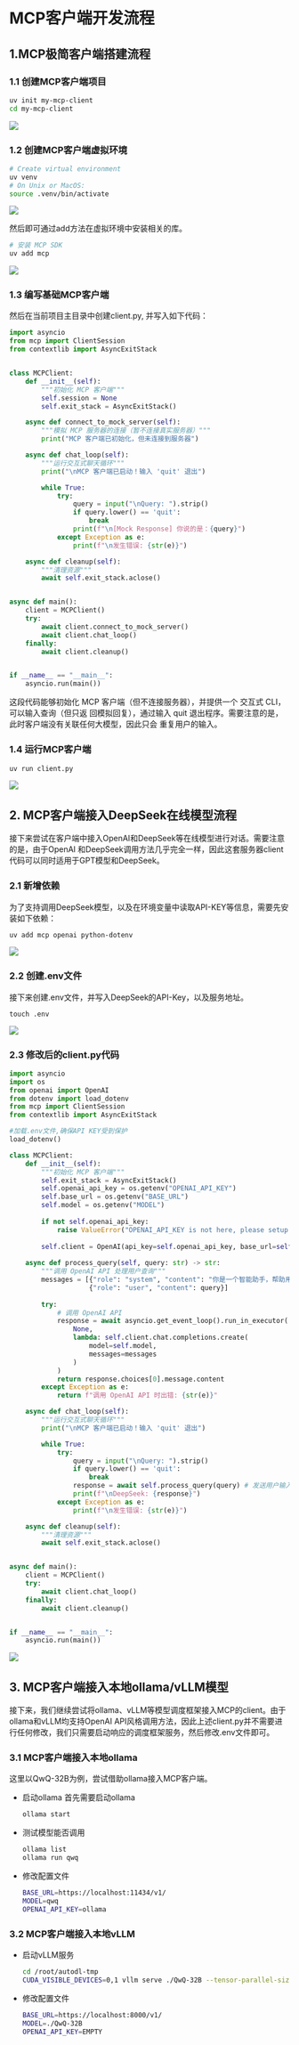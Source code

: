 # MCP客户端开发流程

## 1.MCP极简客户端搭建流程

### 1.1 创建MCP客户端项目

```bash
uv init my-mcp-client
cd my-mcp-client
```

![](images/2025-03-21_135310.png)

### 1.2 创建MCP客户端虚拟环境

```bash
# Create virtual environment
uv venv
# On Unix or MacOS:
source .venv/bin/activate
```

![](images/2025-03-21_135540.png)

然后即可通过add方法在虚拟环境中安装相关的库。

```bash
# 安装 MCP SDK
uv add mcp
```

![](images/2025-03-21_140108.png)

### 1.3 编写基础MCP客户端

然后在当前项目主目录中创建client.py, 并写入如下代码：

```python
import asyncio
from mcp import ClientSession
from contextlib import AsyncExitStack


class MCPClient:
    def __init__(self):
        """初始化 MCP 客户端"""
        self.session = None
        self.exit_stack = AsyncExitStack()

    async def connect_to_mock_server(self):
        """模拟 MCP 服务器的连接（暂不连接真实服务器）"""
        print("MCP 客户端已初始化，但未连接到服务器")

    async def chat_loop(self):
        """运行交互式聊天循环"""
        print("\nMCP 客户端已启动！输入 'quit' 退出")

        while True:
            try:
                query = input("\nQuery: ").strip()
                if query.lower() == 'quit':
                    break
                print(f"\n[Mock Response] 你说的是：{query}")
            except Exception as e:
                print(f"\n发生错误: {str(e)}")

    async def cleanup(self):
        """清理资源"""
        await self.exit_stack.aclose()


async def main():
    client = MCPClient()
    try:
        await client.connect_to_mock_server()
        await client.chat_loop()
    finally:
        await client.cleanup()


if __name__ == "__main__":
    asyncio.run(main())
```

这段代码能够初始化 MCP 客户端（但不连接服务器），并提供一个 交互式 CLI，可以输入查询（但只返 回模拟回复），通过输入  quit 退出程序。需要注意的是，此时客户端没有关联任何大模型，因此只会 重复用户的输入。

### 1.4 运行MCP客户端

```bash
uv run client.py
```

![](images/2025-03-21_142509.png)

## 2. MCP客户端接入DeepSeek在线模型流程

接下来尝试在客户端中接入OpenAI和DeepSeek等在线模型进行对话。需要注意的是，由于OpenAI 和DeepSeek调用方法几乎完全一样，因此这套服务器client代码可以同时适用于GPT模型和DeepSeek。

### 2.1 新增依赖

为了支持调用DeepSeek模型，以及在环境变量中读取API-KEY等信息，需要先安装如下依赖：

```bash
uv add mcp openai python-dotenv
```

![](images/2025-03-21_143132.png)

### 2.2 创建.env文件

接下来创建.env文件，并写入DeepSeek的API-Key，以及服务地址。

```
touch .env
```

![](images/2025-03-21_143722.png)

### 2.3 修改后的client.py代码

```python
import asyncio
import os
from openai import OpenAI
from dotenv import load_dotenv
from mcp import ClientSession
from contextlib import AsyncExitStack

#加载.env文件,确保API KEY受到保护
load_dotenv()

class MCPClient:
    def __init__(self):
        """初始化 MCP 客户端"""
        self.exit_stack = AsyncExitStack()
        self.openai_api_key = os.getenv("OPENAI_API_KEY")
        self.base_url = os.getenv("BASE_URL")
        self.model = os.getenv("MODEL")
        
        if not self.openai_api_key:
            raise ValueError("OPENAI_API_KEY is not here, please setup into .env file.")
        
        self.client = OpenAI(api_key=self.openai_api_key, base_url=self.base_url)
        
    async def process_query(self, query: str) -> str:
        """调用 OpenAI API 处理用户查询"""
        messages = [{"role": "system", "content": "你是一个智能助手，帮助用户回答问题。"},
                    {"role": "user", "content": query}]
        
        try:
            # 调用 OpenAI API
            response = await asyncio.get_event_loop().run_in_executor(
                None,
                lambda: self.client.chat.completions.create(
                    model=self.model,
                    messages=messages
                )
            )
            return response.choices[0].message.content
        except Exception as e:
            return f"调用 OpenAI API 时出错: {str(e)}"

    async def chat_loop(self):
        """运行交互式聊天循环"""
        print("\nMCP 客户端已启动！输入 'quit' 退出")

        while True:
            try:
                query = input("\nQuery: ").strip()
                if query.lower() == 'quit':
                    break
                response = await self.process_query(query) # 发送用户输入到 DeepSeek
                print(f"\nDeepSeek: {response}")
            except Exception as e:
                print(f"\n发生错误: {str(e)}")

    async def cleanup(self):
        """清理资源"""
        await self.exit_stack.aclose()


async def main():
    client = MCPClient()
    try:
        await client.chat_loop()
    finally:
        await client.cleanup()


if __name__ == "__main__":
    asyncio.run(main())
```

![](images/2025-03-21_145144.png)

## 3. MCP客户端接入本地ollama/vLLM模型

接下来，我们继续尝试将ollama、vLLM等模型调度框架接入MCP的client。由于ollama和vLLM均支持OpenAI API风格调用方法，因此上述client.py并不需要进行任何修改，我们只需要启动响应的调度框架服务，然后修改.env文件即可。

### 3.1 MCP客户端接入本地ollama

这里以QwQ-32B为例，尝试借助ollama接入MCP客户端。

- 启动ollama 首先需要启动ollama

  ```bash
  ollama start
  ```

- 测试模型能否调用

  ```bash
  ollama list
  ollama run qwq
  ```

- 修改配置文件

  ```bash
  BASE_URL=https://localhost:11434/v1/
  MODEL=qwq
  OPENAI_API_KEY=ollama
  ```

### 3.2 MCP客户端接入本地vLLM

- 启动vLLM服务

  ```bash
  cd /root/autodl-tmp
  CUDA_VISIBLE_DEVICES=0,1 vllm serve ./QwQ-32B --tensor-parallel-size 2
  ```

- 修改配置文件

  ```bash
  BASE_URL=https://localhost:8000/v1/
  MODEL=./QwQ-32B
  OPENAI_API_KEY=EMPTY
  ```

  